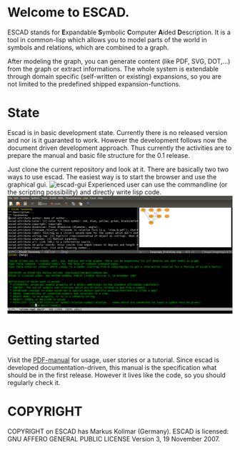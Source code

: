 # Welcome to ESCAD.

ESCAD stands for **E**xpandable **S**ymbolic **C**omputer **A**ided **D**escription. It is a tool in common-lisp which allows you to model parts of the world in symbols and relations, which are combined to a graph.

After modeling the graph, you can generate content (like PDF, SVG, DOT,...) from the graph or extract informations. The whole system is extendable through domain specific (self-written or existing) expansions, so you are not limited to the predefined shipped expansion-functions.

# State

Escad is in basic development state. Currently there is no released version and nor is it guaranted to work. However the development follows now the document driven development approach. Thus currently the activities are to prepare the manual and basic file structure for the 0.1 release.

Just clone the current repository and look at it. There are basically two two ways to use escad. The easiest way is to start the browser and use the graphical gui.
![escad-gui](./doc/escad_web_ui.png)
Experienced user can use the commandline (or the scripting possibility) and directly write lisp code.
![escad-in_emacs](./doc/escad_emacs.png)

# Getting started

Visit the [PDF-manual](./doc/escad_manual.pdf) for usage, user stories or a tutorial. Since escad is developed documentation-driven, this manual is the specification what should be in the first release. However it lives like the code, so you should regularly check it.

# COPYRIGHT

COPYRIGHT on ESCAD has Markus Kollmar (Germany).
ESCAD is licensed: GNU AFFERO GENERAL PUBLIC LICENSE Version 3, 19 November 2007.
